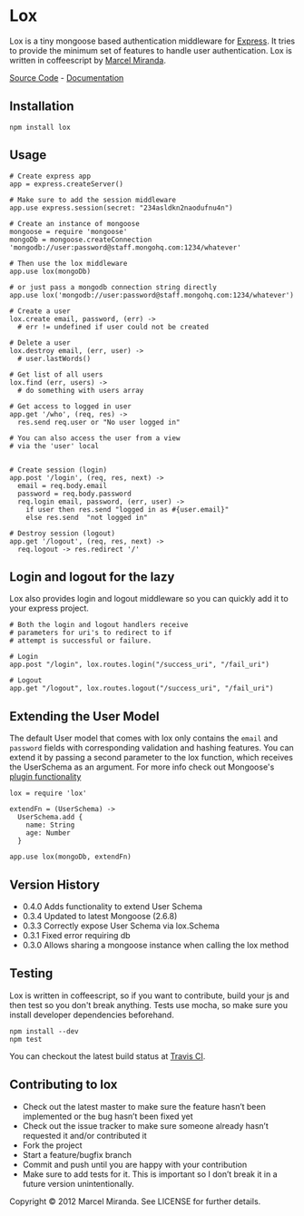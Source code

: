# Lox

Lox is a tiny mongoose based authentication middleware for [Express](http://expressjs.com).
It tries to provide the minimum set of features to handle user authentication.
Lox is written in coffeescript by [Marcel Miranda](http://reaktivo.com).

[Source Code](https://github.com/reaktivo/lox) - [Documentation](http://reaktivo.github.com/lox/)


## Installation

    npm install lox


## Usage

    # Create express app
    app = express.createServer()

    # Make sure to add the session middleware
    app.use express.session(secret: "234asldkn2naodufnu4n")

    # Create an instance of mongoose
    mongoose = require 'mongoose'
    mongoDb = mongoose.createConnection 'mongodb://user:password@staff.mongohq.com:1234/whatever'

    # Then use the lox middleware
    app.use lox(mongoDb)

    # or just pass a mongodb connection string directly
    app.use lox('mongodb://user:password@staff.mongohq.com:1234/whatever')

    # Create a user
    lox.create email, password, (err) ->
      # err != undefined if user could not be created

    # Delete a user
    lox.destroy email, (err, user) ->
      # user.lastWords()

    # Get list of all users
    lox.find (err, users) ->
      # do something with users array

    # Get access to logged in user
    app.get '/who', (req, res) ->
      res.send req.user or "No user logged in"

    # You can also access the user from a view
    # via the 'user' local


    # Create session (login)
    app.post '/login', (req, res, next) ->
      email = req.body.email
      password = req.body.password
      req.login email, password, (err, user) ->
        if user then res.send "logged in as #{user.email}"
        else res.send  "not logged in"

    # Destroy session (logout)
    app.get '/logout', (req, res, next) ->
      req.logout -> res.redirect '/'



## Login and logout for the lazy

Lox also provides login and logout middleware so you can quickly add it to your express project.

    # Both the login and logout handlers receive
    # parameters for uri's to redirect to if
    # attempt is successful or failure.

    # Login
    app.post "/login", lox.routes.login("/success_uri", "/fail_uri")

    # Logout
    app.get "/logout", lox.routes.logout("/success_uri", "/fail_uri")


## Extending the User Model

The default User model that comes with lox only contains the `email` and `password` fields with corresponding validation and hashing features.
You can extend it by passing a second parameter to the lox function, which receives the UserSchema as an argument. For more info check out
Mongoose's [plugin functionality](http://mongoosejs.com/docs/plugins.html)

    lox = require 'lox'

    extendFn = (UserSchema) ->
      UserSchema.add {
        name: String
        age: Number
      }

    app.use lox(mongoDb, extendFn)

## Version History

 - 0.4.0 Adds functionality to extend User Schema
 - 0.3.4 Updated to latest Mongoose (2.6.8)
 - 0.3.3 Correctly expose User Schema via lox.Schema
 - 0.3.1 Fixed error requiring db
 - 0.3.0 Allows sharing a mongoose instance when calling the lox method


## Testing

Lox is written in coffeescript, so if you want to contribute, build your js and then test so you don't break anything.
Tests use mocha, so make sure you install developer dependencies beforehand.

    npm install --dev
    npm test

You can checkout the latest build status at [Travis CI](http://travis-ci.org/#!/reaktivo/lox).

## Contributing to lox

 - Check out the latest master to make sure the feature hasn’t been implemented or the bug hasn’t been fixed yet
 - Check out the issue tracker to make sure someone already hasn’t requested it and/or contributed it
 - Fork the project
 - Start a feature/bugfix branch
 - Commit and push until you are happy with your contribution
 - Make sure to add tests for it. This is important so I don’t break it in a future version unintentionally.


Copyright © 2012 Marcel Miranda. See LICENSE for further details.